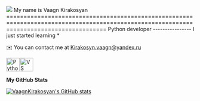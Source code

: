![](https://user-images.githubusercontent.com/18350557/176309783-0785949b-9127-417c-8b55-ab5a4333674e.gif) My name is Vaagn Kirakosyan ========================================================================================================================================= 
Python developer ---------------- 
I just started learning * 

✉️ You can contact me at [Kirakosyn.vaagn@yandex.ru](mailto:Kirakosyn.vaagn@yandex.ru)

<p align="left"> <a href="https://www.python.org/" target="_blank" rel="noreferrer"><img src="https://raw.githubusercontent.com/danielcranney/readme-generator/main/public/icons/skills/python-colored.svg" alt="Python" title="Python" width="36" height="36" /></a><a href="https://code.visualstudio.com/" target="_blank" rel="noreferrer"><img src="https://raw.githubusercontent.com/danielcranney/readme-generator/main/public/icons/skills/visualstudiocode-colored.svg" alt="VS Code" title="VS Code" width="36" height="36" /></a> </p>

<b>My GitHub Stats</b>

<a href="http://www.github.com/VaagnKirakosyan"><img src="https://github-readme-stats.vercel.app/api?username=VaagnKirakosyan&show_icons=true&hide=&count_private=true&title_color=0891b2&text_color=ffffff&icon_color=0891b2&bg_color=1c1917&hide_border=true&show_icons=true" alt="VaagnKirakosyan's GitHub stats" /></a>

